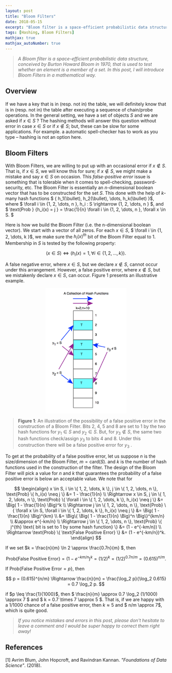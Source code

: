 ```yaml
---
layout: post
title: "Bloom Filters"
date: 2018-05-15
excerpt: "Bloom filter is a space-efficient probabilistic data structure, conceived by Burton Howard Bloom in 1970, that is used to test whether an element is a member of a set."
tags: [Hashing, Bloom Filters]
mathjax: true
mathjax_autoNumber: true
---
```


> *A Bloom filter is a space-efficient probabilistic data structure, conceived by Burton Howard Bloom in 1970, that is used to test whether an element is a member of a set. In this post, I will introduce Bloom Filters in a mathematical way.*


## Overview

If we have a key that is in (resp. not in) the table, we will deﬁnitely know that is in (resp. not in) the table after executing a sequence of chain/probe operations. In the general setting, we have a set of objects $S$ and we are asked if $x \in S$ ? The hashing methods will answer this question without error in case $x \in S$ or if $x \notin S$; but, these can be slow for some applications. For example. a automatic spell-checker has to work as you type – hashing is not an option here.



## Bloom Filters
With Bloom Filters, we are willing to put up with an occasional error if $x \notin S$. That is, if $x \in S$, we will know this for sure; if $x \notin S$, we might make a mistake and say $x \in S$ on occasion. This _*false-positive error*_ issue is something that is tolerable when it comes to spell-checking, password-security, etc. The Bloom Filter is essentially an $n$-dimensional boolean vector that has to be constructed for the set $S$. This done with the help of $k$-many hash functions $ \{ h_1(\bullet), h_2(\bullet), \dots, h_k(\bullet) \}$, where $ \forall i \in \{1, 2, \dots, n \}, h_i : S \rightarrow \{1, 2,  \dots, n \} $, and $ \text{Prob } \{h_i(x) = j \} = \frac{1}{n} \forall i \in \{1, 2, \dots, n \}, \forall x \in S. $


Here is how we build the Bloom Filter (i.e. the n-dimensional boolean vector). We start with a vector of all zeros. For each $x \in S$, $ \forall i \in \{1, 2, \dots, k \}$, we make sure the $h_i(x)^{th}$ bit of the Bloom Filter equal to $1$. Membership in $S$ is tested by the following property:


$$ (x \in S) \Leftrightarrow (h_i(x) = 1, \forall i \in \{ 1, 2, \dots, k \} ). $$

A false negative error, where $x \in S$, but we declare $x \notin S$, cannot occur under this arrangement. However, a false positive error, where $x \notin S$, but we mistakenly declare $x \in S$, can occur. Figure 1 presents an illustrative example.


<img src="https://github.com/Zhenye-Na/Zhenye-Na.github.io/blob/master/assets/images/posts-img/bloomf/bloomf1.png?raw=true" width="50%" class="center">


> **Figure 1**: An illustration of the possibility of a false positive error in the construction of a Bloom Filter. Bits 2, 4, 5 and 8 are set to 1 by the two hash functions for $y_1 \in S$ and $y_2 \in S$. But, for $y_3 \notin S$, the same two hash functions check/assign $y_3$ to bits 4 and 8. Under this construction there will be a false positive error for $y_3$ .


To get at the probability of a false positive error, let us suppose $n$ is the size/dimension of the Bloom Filter, $m = \text{card}(S)$. and $k$ is the number of hash functions used in the construction of the ﬁlter. The design of the Bloom Filter will pick a value for $n$ and $k$ that guarantees the probability of a false positive error is below an acceptable value. We note that for


$$ \begin{align} x \in S, i \in \{ 1, 2, \dots, k \}, j \in \{ 1, 2, \dots, n \}, \text{Prob} \{ h_i(x) \neq j \} &= 1 - \frac{1}{n} \\  \Rightarrow x \in S, j \in \{ 1, 2, \dots, n \}, \text{Prob} \{ \forall i \in \{ 1, 2, \dots, k \}, h_i(x) \neq j \} &= \Big( 1 - \frac{1}{n} \Big)^k \\ \Rightarrow j \in \{ 1, 2, \dots, n \}, \text{Prob} \{ \forall x \in S, \forall i \in \{ 1, 2, \dots, k \}, h_i(x) \neq j \} &= \Big( 1 - \frac{1}{n} \Big)^{km} \\ &= \Big\{ \Big( 1 - \frac{1}{n} \Big)^n \Big\}^{km/n} \\ &\approx e^{-km/n} \\ \Rightarrow j \in \{ 1, 2, \dots, n \}, \text{Prob} \{ j^{th} \text{ bit is set to 1 by some hash function} \} &=                  (1 - e^{-km/n}) \\ \Rightarrow \text{Prob} \{ \text{False Positive Error} \} &= (1 - e^{-km/n})^k. \end{align} $$

If we set $k = \frac{n}{m} \ln 2 \approx \frac{0.7n}{m} $, then


$$ \text{Prob} \{ \text{False Positive Error} \} = (1 - e^{-km/n})^k = (1/2)^k = (1/2)^{0.7n/m} = (0.615)^{n/m}. $$

If $\text{Prob} \{ \text{False Positive Error} = p \}$, then


$$ p = (0.615)^{n/m} \Rightarrow \frac{n}{m} = \frac{\log_2 p}{\log_2 0.615} = 0.7 \log_2 p. $$

if $p \leq \frac{1}{1000}$, then $ \frac{n}{m} \approx 0.7 \log_2 (1/1000) \approx 7 $ and $ k = 0.7 \times 7 \approx 5 $. That is, if we are happy with a $1/1000$ chance of a false positive error, then $k \approx 5$ and $ n/m \approx 7$, which is quite good.



>  *If you notice mistakes and errors in this post, please don't hesitate to leave a comment and I would be super happy to correct them right away!*


## References

[1] Avrim Blum, John Hopcroft, and Ravindran Kannan. *"Foundations of Data Science"*. (2018). 







<style>
.center {
    display: block;
    margin-left: auto;
    margin-right: auto;
}
</style>
